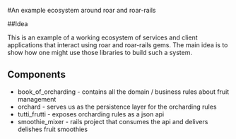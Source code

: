 #An example ecosystem around roar and roar-rails

##Idea

This is an example of a working ecosystem of services and client applications that interact using roar and roar-rails gems.
The main idea is to show how one might use those libraries to build such a system.

## Components

* book\_of\_orcharding - contains all the domain / business rules about fruit management
* orchard - serves us as the persistence layer for the orcharding rules
* tutti\_frutti - exposes orcharding rules as a json api
* smoothie\_mixer - rails project that consumes the api and delivers delishes fruit smoothies
